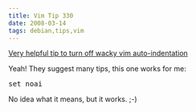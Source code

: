 ```yaml
---
title: Vim Tip 330
date: 2008-03-14
tags: debian,tips,vim
---
```

<a href="http://www.vim.org/tips/tip.php?tip_id=330" rel="nofollow">Very helpful tip to turn off wacky vim auto-indentation</a>

Yeah! They suggest many tips, this one works for me:

<pre>set noai</pre>

No idea what it means, but it works. ;-)

